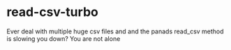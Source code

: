 # read-csv-turbo
Ever deal with multiple huge csv files and and the panads read_csv method is slowing you down? You are not alone
